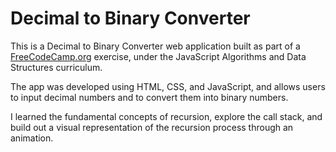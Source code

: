 # Decimal to Binary Converter
This is a  Decimal to Binary Converter web application built as part of a [FreeCodeCamp.org](https://www.freecodecamp.org/) exercise, under the JavaScript Algorithms and Data Structures curriculum.

The app was developed using HTML, CSS, and JavaScript, and allows users to input decimal numbers and to convert them into binary numbers.

I learned the fundamental concepts of recursion, explore the call stack, and build out a visual representation of the recursion process through an animation.
